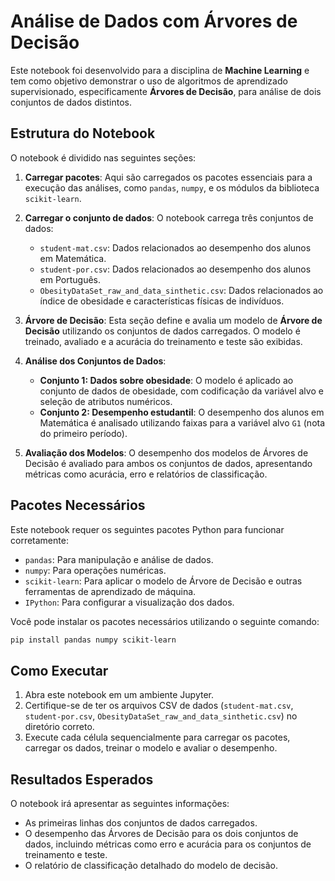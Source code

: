 # Análise de Dados com Árvores de Decisão

Este notebook foi desenvolvido para a disciplina de **Machine Learning** e tem como objetivo demonstrar o uso de algoritmos de aprendizado supervisionado, especificamente **Árvores de Decisão**, para análise de dois conjuntos de dados distintos.

## Estrutura do Notebook

O notebook é dividido nas seguintes seções:

1. **Carregar pacotes**: Aqui são carregados os pacotes essenciais para a execução das análises, como `pandas`, `numpy`, e os módulos da biblioteca `scikit-learn`.

2. **Carregar o conjunto de dados**: O notebook carrega três conjuntos de dados:
   - `student-mat.csv`: Dados relacionados ao desempenho dos alunos em Matemática.
   - `student-por.csv`: Dados relacionados ao desempenho dos alunos em Português.
   - `ObesityDataSet_raw_and_data_sinthetic.csv`: Dados relacionados ao índice de obesidade e características físicas de indivíduos.

3. **Árvore de Decisão**: Esta seção define e avalia um modelo de **Árvore de Decisão** utilizando os conjuntos de dados carregados. O modelo é treinado, avaliado e a acurácia do treinamento e teste são exibidas.

4. **Análise dos Conjuntos de Dados**:
   - **Conjunto 1: Dados sobre obesidade**: O modelo é aplicado ao conjunto de dados de obesidade, com codificação da variável alvo e seleção de atributos numéricos.
   - **Conjunto 2: Desempenho estudantil**: O desempenho dos alunos em Matemática é analisado utilizando faixas para a variável alvo `G1` (nota do primeiro período).

5. **Avaliação dos Modelos**: O desempenho dos modelos de Árvores de Decisão é avaliado para ambos os conjuntos de dados, apresentando métricas como acurácia, erro e relatórios de classificação.

## Pacotes Necessários

Este notebook requer os seguintes pacotes Python para funcionar corretamente:

- `pandas`: Para manipulação e análise de dados.
- `numpy`: Para operações numéricas.
- `scikit-learn`: Para aplicar o modelo de Árvore de Decisão e outras ferramentas de aprendizado de máquina.
- `IPython`: Para configurar a visualização dos dados.

Você pode instalar os pacotes necessários utilizando o seguinte comando:

```bash
pip install pandas numpy scikit-learn
```

## Como Executar

1. Abra este notebook em um ambiente Jupyter.
2. Certifique-se de ter os arquivos CSV de dados (`student-mat.csv`, `student-por.csv`, `ObesityDataSet_raw_and_data_sinthetic.csv`) no diretório correto.
3. Execute cada célula sequencialmente para carregar os pacotes, carregar os dados, treinar o modelo e avaliar o desempenho.

## Resultados Esperados

O notebook irá apresentar as seguintes informações:

- As primeiras linhas dos conjuntos de dados carregados.
- O desempenho das Árvores de Decisão para os dois conjuntos de dados, incluindo métricas como erro e acurácia para os conjuntos de treinamento e teste.
- O relatório de classificação detalhado do modelo de decisão.

